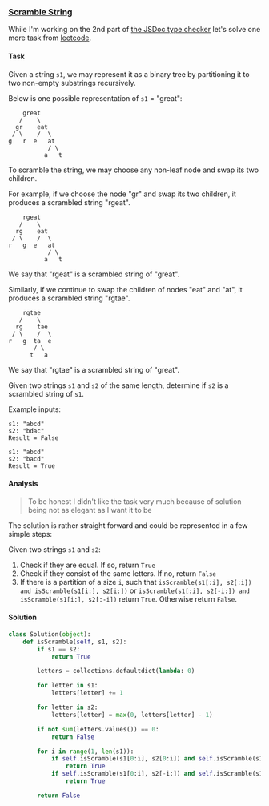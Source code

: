### [Scramble String][1]

While I'm working on the 2nd part of [the JSDoc type checker][2] let's solve one more task from [leetcode][3].

#### Task

Given a string `s1`, we may represent it as a binary tree by partitioning it to two non-empty substrings recursively.

Below is one possible representation of `s1` = "great":

```
    great
   /    \
  gr    eat
 / \    /  \
g   r  e   at
           / \
          a   t
```

To scramble the string, we may choose any non-leaf node and swap its two children.

For example, if we choose the node "gr" and swap its two children, it produces a scrambled string "rgeat".

```
    rgeat
   /    \
  rg    eat
 / \    /  \
r   g  e   at
           / \
          a   t
```

We say that "rgeat" is a scrambled string of "great".

Similarly, if we continue to swap the children of nodes "eat" and "at", it produces a scrambled string "rgtae".

```
    rgtae
   /    \
  rg    tae
 / \    /  \
r   g  ta  e
       / \
      t   a
```
We say that "rgtae" is a scrambled string of "great".

Given two strings `s1` and `s2` of the same length, determine if `s2` is a scrambled string of `s1`.

Example inputs:
```
s1: "abcd"
s2: "bdac"
Result = False
```

```
s1: "abcd"
s2: "bacd"
Result = True
```

#### Analysis

> To be honest I didn't like the task very much because of solution being not as elegant as I want it to be

The solution is rather straight forward and could be represented in a few simple steps:

Given two strings `s1` and `s2`:

1. Check if they are equal. If so, return `True`
2. Check if they consist of the same letters. If no, return `False`
3. If there is a partition of a size `i`, such that `isScramble(s1[:i], s2[:i]) and isScramble(s1[i:], s2[i:])` or `isScramble(s1[:i], s2[-i:]) and isScramble(s1[i:], s2[:-i])` return `True`. Otherwise return `False`.

#### Solution

```python
class Solution(object):
    def isScramble(self, s1, s2):
        if s1 == s2:
            return True

        letters = collections.defaultdict(lambda: 0)

        for letter in s1:
            letters[letter] += 1

        for letter in s2:
            letters[letter] = max(0, letters[letter] - 1)

        if not sum(letters.values()) == 0:
            return False

        for i in range(1, len(s1)):
            if self.isScramble(s1[0:i], s2[0:i]) and self.isScramble(s1[i:], s2[i:]):
                return True
            if self.isScramble(s1[0:i], s2[-i:]) and self.isScramble(s1[i:], s2[0:-i]):
                return True

        return False
```

[1]: https://leetcode.com/problems/scramble-string/description/
[2]: https://github.com/jakwuh/dailytip/tree/master/tips/07-09-2017/Readme.md
[3]: https://leetcode.com
